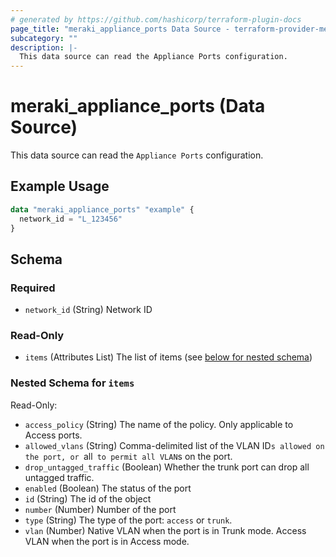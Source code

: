 ```yaml
---
# generated by https://github.com/hashicorp/terraform-plugin-docs
page_title: "meraki_appliance_ports Data Source - terraform-provider-meraki"
subcategory: ""
description: |-
  This data source can read the Appliance Ports configuration.
---
```


# meraki_appliance_ports (Data Source)

This data source can read the `Appliance Ports` configuration.

## Example Usage

```terraform
data "meraki_appliance_ports" "example" {
  network_id = "L_123456"
}
```

<!-- schema generated by tfplugindocs -->
## Schema

### Required

- `network_id` (String) Network ID

### Read-Only

- `items` (Attributes List) The list of items (see [below for nested schema](#nestedatt--items))

<a id="nestedatt--items"></a>
### Nested Schema for `items`

Read-Only:

- `access_policy` (String) The name of the policy. Only applicable to Access ports.
- `allowed_vlans` (String) Comma-delimited list of the VLAN ID`s allowed on the port, or `all` to permit all VLAN`s on the port.
- `drop_untagged_traffic` (Boolean) Whether the trunk port can drop all untagged traffic.
- `enabled` (Boolean) The status of the port
- `id` (String) The id of the object
- `number` (Number) Number of the port
- `type` (String) The type of the port: `access` or `trunk`.
- `vlan` (Number) Native VLAN when the port is in Trunk mode. Access VLAN when the port is in Access mode.
